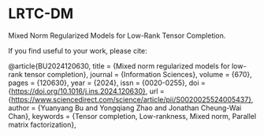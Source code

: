 # LRTC-DM

Mixed Norm Regularized Models for Low-Rank Tensor Completion.

If you find useful to your work, please cite:

@article{BU2024120630,
title = {Mixed norm regularized models for low-rank tensor completion},
journal = {Information Sciences},
volume = {670},
pages = {120630},
year = {2024},
issn = {0020-0255},
doi = {https://doi.org/10.1016/j.ins.2024.120630},
url = {https://www.sciencedirect.com/science/article/pii/S0020025524005437},
author = {Yuanyang Bu and Yongqiang Zhao and Jonathan Cheung-Wai Chan},
keywords = {Tensor completion, Low-rankness, Mixed norm, Parallel matrix factorization},
